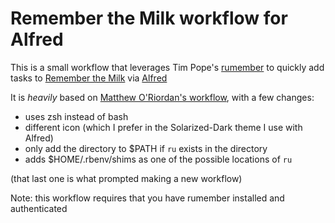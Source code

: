 # Remember the Milk workflow for Alfred

This is a small workflow that leverages Tim Pope's [rumember](https://github.com/tpope/rumember) to quickly add tasks to [Remember the Milk](https://www.rememberthemilk.com) via [Alfred](https://www.alfredapp.com/)

It is *heavily* based on [Matthew O'Riordan's workflow](https://github.com/mattheworiordan/alfred-remember-the-milk-plugin), with a few changes:

* uses zsh instead of bash
* different icon (which I prefer in the Solarized-Dark theme I use with Alfred)
* only add the directory to $PATH if `ru` exists in the directory
* adds $HOME/.rbenv/shims as one of the possible locations of `ru`

(that last one is what prompted making a new workflow)

Note: this workflow requires that you have rumember installed and authenticated
